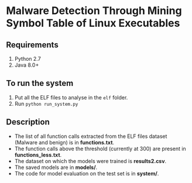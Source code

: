 # Malware Detection Through Mining Symbol Table of Linux Executables

## Requirements
1. Python 2.7
2. Java 8.0+

## To run the system
1. Put all the ELF files to analyse in the `elf` folder.
2. Run `python run_system.py`

## Description
* The list of all function calls extracted from the ELF files dataset (Malware and benign) is in **functions.txt**.
* The function calls above the threshold (currently at 300) are present in **functions_less.txt**.
* The dataset on which the models were trained is **results2.csv**.
* The saved models are in **models/**.
* The code for model evaluation on the test set is in **system/**.